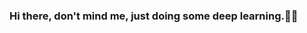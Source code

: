### Hi there, don't mind me, just doing some deep learning.👨‍💻

<!--
**TheProOfficial/TheProOfficial** is a ✨ _special_ ✨ repository because its `README.md` (this file) appears on your GitHub profile.

Here are some ideas to get you started:

- 🔭 I’m currently working on singularity.
- 🌱 I’m currently learning Deep Learning.
- 👯 I’m looking to collaborate on Deep Learning Projects.
- 🤔 I’m looking for help with job search.
- 💬 Ask me about anything.
- 📫 How to reach me: Well, be creative.
- 😄 Pronouns: Try and guess.
- ⚡ Fun fact: I am not funny, but I'll try.
-->
